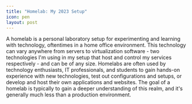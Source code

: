```yaml
---
title: "Homelab: My 2023 Setup"
icon: pen
layout: post
---
```


A homelab is a personal laboratory setup for experimenting and learning with technology, oftentimes in a home office environment. This technology can vary anywhere from servers to virtualization software - two technologies I'm using in my setup that host and control my services respectively - and can be of any size. Homelabs are often used by technology enthusiasts, IT professionals, and students to gain hands-on experience with new technologies, test out configurations and setups, or develop and host their own applications and websites. The goal of a homelab is typically to gain a deeper understanding of this realm, and it's generally much less than a production environment.



